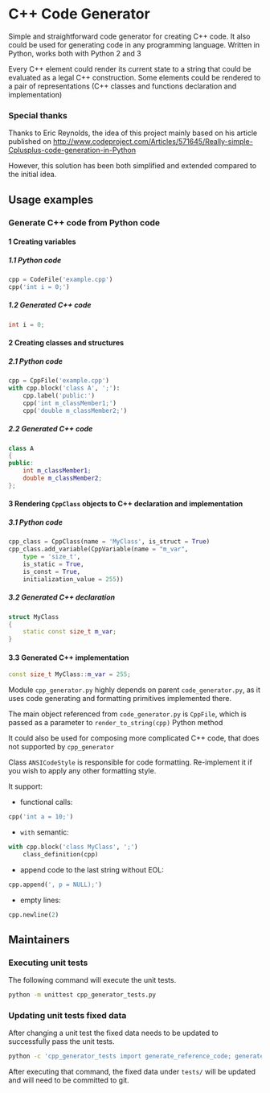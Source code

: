 C++ Code Generator
==============

Simple and straightforward code generator for creating C++ code. It also could be used for generating code in any programming language. Written in Python, works both with Python 2 and 3

Every C++ element could render its current state to a string that could be evaluated as 
a legal C++ construction.
Some elements could be rendered to a pair of representations (C++ classes and functions declaration and implementation)

### Special thanks

Thanks to Eric Reynolds, the idea of this project mainly based on his article published on
http://www.codeproject.com/Articles/571645/Really-simple-Cplusplus-code-generation-in-Python

However, this solution has been both simplified and extended compared to the initial idea.

## Usage examples

### Generate C++ code from Python code

#### 1 Creating variables

##### 1.1 Python code
```python
cpp = CodeFile('example.cpp')
cpp('int i = 0;')
```

##### 1.2 Generated C++ code
```c++
int i = 0;
```
#### 2 Creating classes and structures

##### 2.1 Python code
```python
cpp = CppFile('example.cpp')
with cpp.block('class A', ';'):
    cpp.label('public:')
    cpp('int m_classMember1;')
    cpp('double m_classMember2;')
```

##### 2.2 Generated C++ code
```c++
class A
{
public:
    int m_classMember1;
    double m_classMember2;
};
```

#### 3 Rendering `CppClass` objects to C++ declaration and implementation

##### 3.1 Python code

```python
cpp_class = CppClass(name = 'MyClass', is_struct = True)
cpp_class.add_variable(CppVariable(name = "m_var",
    type = 'size_t',
    is_static = True,
    is_const = True,
    initialization_value = 255))
```
 
##### 3.2 Generated C++ declaration

```c++
struct MyClass
{
    static const size_t m_var;
}
```
 
#### 3.3 Generated C++ implementation
```c++
const size_t MyClass::m_var = 255;
```

Module `cpp_generator.py` highly depends on parent `code_generator.py`, as it uses
code generating and formatting primitives implemented there.
 
The main object referenced from `code_generator.py` is `CppFile`, 
which is passed as a parameter to `render_to_string(cpp)` Python method

It could also be used for composing more complicated C++ code,
that does not supported by `cpp_generator`

Class `ANSICodeStyle` is responsible for code formatting. Re-implement it if you wish to apply any other formatting style.
 
 
It support:

- functional calls:
```python
cpp('int a = 10;')
```
 
- `with` semantic:
```python
with cpp.block('class MyClass', ';')
    class_definition(cpp)
```
 
- append code to the last string without EOL:
```python
cpp.append(', p = NULL);')
```
 
- empty lines:
```python
cpp.newline(2)
```

## Maintainers

### Executing unit tests
The following command will execute the unit tests.

```bash
python -m unittest cpp_generator_tests.py
```

### Updating unit tests fixed data
After changing a unit test the fixed data needs to be updated to successfully pass the unit tests.

```bash
python -c 'cpp_generator_tests import generate_reference_code; generate_reference_code()'
```

After executing that command, the fixed data under `tests/` will be updated and will need to be committed to git.
 
